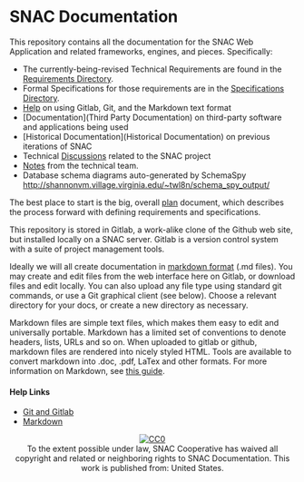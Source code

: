 # SNAC Documentation

This repository contains all the documentation for the SNAC Web Application and related frameworks, engines, and pieces.  Specifically:

* The currently-being-revised Technical Requirements are found in the [Requirements Directory](Requirements).  
* Formal Specifications for those requirements are in the [Specifications Directory](Specifications).
* [Help](Help) on using Gitlab, Git, and the Markdown text format
* [Documentation](Third Party Documentation) on third-party software and applications being used
* [Historical Documentation](Historical Documentation) on previous iterations of SNAC
* Technical [Discussions](Discussion) related to the SNAC project
* [Notes](Notes) from the technical team.
* Database schema diagrams auto-generated by SchemaSpy http://shannonvm.village.virginia.edu/~twl8n/schema_spy_output/

The best place to start is the big, overall [plan](plan.md) document, which describes the process forward with defining requirements and specifications.

This repository is stored in Gitlab, a work-alike clone of the Github web site, but installed locally on a SNAC server. Gitlab is a
version control system with a suite of project management tools.

Ideally we will all create documentation in [markdown format](http://daringfireball.net/projects/markdown/) (.md files). You may create and edit files from
the web interface here on Gitlab, or download files and edit locally. You can also upload any file type using
standard git commands, or use a Git graphical client (see below). Choose a relevant directory for your docs,
or create a new directory as necessary.  

Markdown files are simple text files, which makes them easy to edit and universally portable. Markdown has a
limited set of conventions to denote headers, lists, URLs and so on. When uploaded to gitlab or github,
markdown files are rendered into nicely styled HTML. Tools are available to convert markdown into .doc, .pdf,
LaTex and other formats. For more information on Markdown, see [this guide](Help/Markdown.md).

#### Help Links

* [Git and Gitlab](Help/Git-and-Gitlab.md)
* [Markdown](Help/Markdown.md)

<p xmlns:dct="http://purl.org/dc/terms/" xmlns:vcard="http://www.w3.org/2001/vcard-rdf/3.0#" align="center">
  <a rel="license"
     href="http://creativecommons.org/publicdomain/zero/1.0/">
    <img src="http://i.creativecommons.org/p/zero/1.0/88x31.png" style="border-style: none;" alt="CC0" />
  </a>
  <br />
  To the extent possible under law,
  <span resource="[_:publisher]" rel="dct:publisher">
    <span property="dct:title">SNAC Cooperative</span></span>
  has waived all copyright and related or neighboring rights to
  <span property="dct:title">SNAC Documentation</span>.
This work is published from:
<span property="vcard:Country" datatype="dct:ISO3166"
      content="US" about="[_:publisher]">
  United States</span>.
</p>